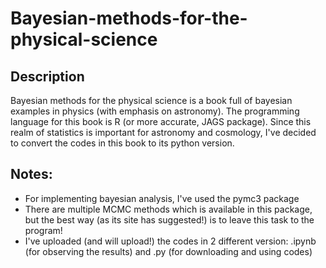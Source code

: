 # Bayesian-methods-for-the-physical-science
Description
-----------
Bayesian methods for the physical science is a book full of bayesian examples in physics (with emphasis on astronomy). The programming language for this book is R (or more accurate, JAGS package). Since this realm of statistics is important for astronomy and cosmology, I've decided to convert the codes in this book to its python version. 

Notes:
------
- For implementing bayesian analysis, I've used the pymc3 package
- There are multiple MCMC methods which is available in this package, but the best way (as its site has suggested!) is to leave this task to the program!
- I've uploaded (and will upload!) the codes in 2 different version: .ipynb (for observing the results) and .py (for downloading and using codes)
